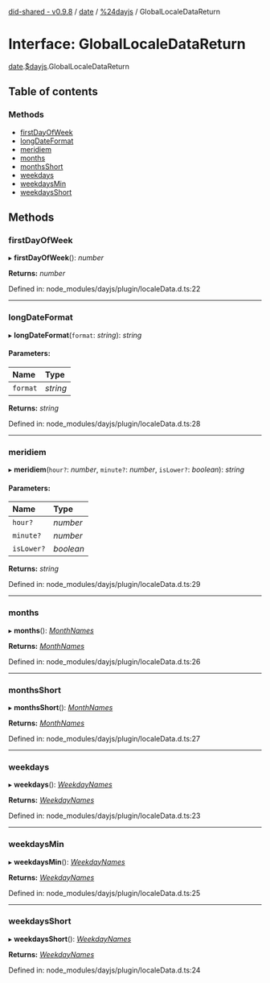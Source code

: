 [did-shared - v0.9.8](../README.md) / [date](../modules/date.md) / [%24dayjs](../modules/date._dayjs.md) / GlobalLocaleDataReturn

# Interface: GlobalLocaleDataReturn

[date](../modules/date.md).[$dayjs](../modules/date._dayjs.md).GlobalLocaleDataReturn

## Table of contents

### Methods

- [firstDayOfWeek](date._dayjs.globallocaledatareturn.md#firstdayofweek)
- [longDateFormat](date._dayjs.globallocaledatareturn.md#longdateformat)
- [meridiem](date._dayjs.globallocaledatareturn.md#meridiem)
- [months](date._dayjs.globallocaledatareturn.md#months)
- [monthsShort](date._dayjs.globallocaledatareturn.md#monthsshort)
- [weekdays](date._dayjs.globallocaledatareturn.md#weekdays)
- [weekdaysMin](date._dayjs.globallocaledatareturn.md#weekdaysmin)
- [weekdaysShort](date._dayjs.globallocaledatareturn.md#weekdaysshort)

## Methods

### firstDayOfWeek

▸ **firstDayOfWeek**(): *number*

**Returns:** *number*

Defined in: node_modules/dayjs/plugin/localeData.d.ts:22

___

### longDateFormat

▸ **longDateFormat**(`format`: *string*): *string*

#### Parameters:

Name | Type |
:------ | :------ |
`format` | *string* |

**Returns:** *string*

Defined in: node_modules/dayjs/plugin/localeData.d.ts:28

___

### meridiem

▸ **meridiem**(`hour?`: *number*, `minute?`: *number*, `isLower?`: *boolean*): *string*

#### Parameters:

Name | Type |
:------ | :------ |
`hour?` | *number* |
`minute?` | *number* |
`isLower?` | *boolean* |

**Returns:** *string*

Defined in: node_modules/dayjs/plugin/localeData.d.ts:29

___

### months

▸ **months**(): [*MonthNames*](../modules/date._dayjs.md#monthnames)

**Returns:** [*MonthNames*](../modules/date._dayjs.md#monthnames)

Defined in: node_modules/dayjs/plugin/localeData.d.ts:26

___

### monthsShort

▸ **monthsShort**(): [*MonthNames*](../modules/date._dayjs.md#monthnames)

**Returns:** [*MonthNames*](../modules/date._dayjs.md#monthnames)

Defined in: node_modules/dayjs/plugin/localeData.d.ts:27

___

### weekdays

▸ **weekdays**(): [*WeekdayNames*](../modules/date._dayjs.md#weekdaynames)

**Returns:** [*WeekdayNames*](../modules/date._dayjs.md#weekdaynames)

Defined in: node_modules/dayjs/plugin/localeData.d.ts:23

___

### weekdaysMin

▸ **weekdaysMin**(): [*WeekdayNames*](../modules/date._dayjs.md#weekdaynames)

**Returns:** [*WeekdayNames*](../modules/date._dayjs.md#weekdaynames)

Defined in: node_modules/dayjs/plugin/localeData.d.ts:25

___

### weekdaysShort

▸ **weekdaysShort**(): [*WeekdayNames*](../modules/date._dayjs.md#weekdaynames)

**Returns:** [*WeekdayNames*](../modules/date._dayjs.md#weekdaynames)

Defined in: node_modules/dayjs/plugin/localeData.d.ts:24
